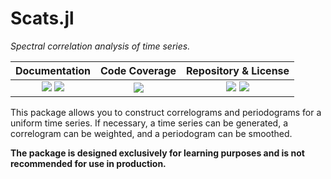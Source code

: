 # Scats.jl

*Spectral correlation analysis of time series.*

| **Documentation**                                                         | **Code Coverage**                   | **Repository & License**                                                |
|:-------------------------------------------------------------------------:|:-----------------------------------:|:-------------------------------------------------------------:|
| [![][docs-stable-img]][docs-stable-url] [![][docs-dev-img]][docs-dev-url] | [![][coveralls-img]][coveralls-url] | [![][github-img]][github-url] [![][license-img]][license-url] |

[docs-stable-img]: https://img.shields.io/badge/docs-stable-blue.svg
[docs-stable-url]: https://paveloom-j.github.io/Scats.jl

[docs-dev-img]: https://img.shields.io/badge/docs-dev-blue.svg
[docs-dev-url]: https://paveloom-j.github.io/Scats.jl/dev

[coveralls-img]: https://coveralls.io/repos/github/paveloom-j/Scats.jl/badge.svg?branch=develop
[coveralls-url]: https://coveralls.io/github/paveloom-j/Scats.jl

[github-img]: https://img.shields.io/badge/GitHub-paveloom--j%2FScats.jl-5DA399.svg
[github-url]: https://github.com/paveloom-j/Scats.jl

[license-img]: https://img.shields.io/badge/license-MIT-5DA399.svg
[license-url]: https://github.com/paveloom-j/Scats.jl/blob/master/LICENSE.md

This package allows you to construct correlograms and periodograms for a uniform time series.
If necessary, a time series can be generated, a correlogram can be weighted, and a periodogram can be smoothed.

**The package is designed exclusively for learning purposes and is not recommended for use in production.**
